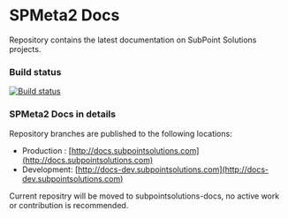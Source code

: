 # SPMeta2 Docs

Repository contains the latest documentation on SubPoint Solutions projects.

### Build status
[![Build status](https://ci.appveyor.com/api/projects/status/ksogv1mb2w0rff8w?svg=true)](https://ci.appveyor.com/project/SubPointSupport/spmeta2-docs)

### SPMeta2 Docs in details

Repository branches are published to the following locations:

* Production : [http://docs.subpointsolutions.com](http://docs.subpointsolutions.com)
* Development: [http://docs-dev.subpointsolutions.com](http://docs-dev.subpointsolutions.com)

Current repositry will be moved to subpointsolutions-docs, no active work or contribution is recommended.

